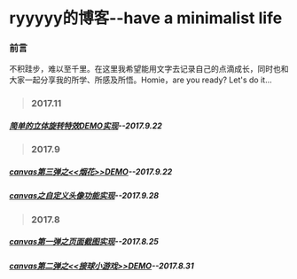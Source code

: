 # ryyyyy的博客--have a minimalist life
### 前言
不积跬步，难以至千里。在这里我希望能用文字去记录自己的点滴成长，同时也和大家一起分享我的所学、所感及所悟。Homie，are you ready? Let's do it...

> ### 2017.11
##### [简单的立体旋转特效DEMO实现](https://github.com/ry928330/blog/issues/3)--2017.9.22
> ### 2017.9
##### [canvas第三弹之<<烟花>>DEMO](https://github.com/ry928330/blog/issues/1)--2017.9.22
##### [canvas之自定义头像功能实现](https://github.com/ry928330/blog/issues/2)--2017.9.28

> ### 2017.8
##### [canvas第一弹之页面截图实现](https://github.com/ry928330/screenShot)--2017.8.25
##### [canvas第二弹之<<接球小游戏>>DEMO](https://github.com/ry928330/ballGame)--2017.8.31
